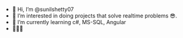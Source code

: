 - 👋 Hi, I’m @sunilshetty07
- 👀 I’m interested in doing projects that solve realtime problems 😎.
- 🌱 I’m currently learning c#, MS-SQL, Angular
- 💖💖💖
<!--- 📫 How to reach me ... -->

<!---
sunilshetty07/sunilshetty07 is a ✨ special ✨ repository because its `README.md` (this file) appears on your GitHub profile.
You can click the Preview link to take a look at your changes.
--->
